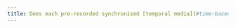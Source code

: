 ```yaml
---
title: Does each pre-recorded synchronised [temporal media](#time-based-media-audio-video-and-synchronised) have, if necessary, synchronised [subtitles](#synchronised-captions-media-object) (excluding special cases)?
---
```

